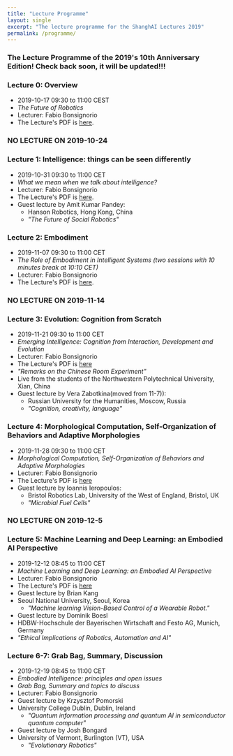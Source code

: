 ```yaml
---
title: "Lecture Programme"
layout: single
excerpt: "The lecture programme for the ShanghAI Lectures 2019"
permalink: /programme/
---
```


### The Lecture Programme of the 2019's 10th Anniversary Edition! Check back soon, it will be updated!!!

### Lecture 0: Overview
* 2019-10-17  09:30 to 11:00 CEST 
* *The Future of Robotics* 
* Lecturer: Fabio Bonsignorio
* The Lecture's PDF is [here](https://shanghai-lectures.github.io/slides/Lecture00_2019Oct24PDF_compressed.pdf).

### NO LECTURE ON 2019-10-24

### Lecture 1: Intelligence: things can be seen differently
* 2019-10-31 09:30 to 11:00 CET 
* *What we mean when we talk about intelligence?* 
* Lecturer: Fabio Bonsignorio
* The Lecture's PDF is [here](https://shanghai-lectures.github.io/slides/Lecture01_2019Oct31PDF.pdf).
* Guest lecture by Amit Kumar Pandey: 
  * Hanson Robotics, Hong Kong, China
  * *"The Future of Social Robotics"*

### Lecture 2: Embodiment
* 2019-11-07 09:30 to 11:00 CET 
* *The Role of Embodiment in Intelligent Systems (two sessions with 10 minutes break at 10:10 CET)* 
* Lecturer: Fabio Bonsignorio
* The Lecture's PDF is [here](https://shanghai-lectures.github.io/slides/Lecture02_2019Nov7PDF.pdf).
  

### NO LECTURE ON 2019-11-14

### Lecture 3: Evolution: Cognition from Scratch
* 2019-11-21 09:30 to 11:00 CET 
* *Emerging Intelligence: Cognition from Interaction, Development and Evolution* 
* Lecturer: Fabio Bonsignorio
* The Lecture's PDF is [here](https://shanghai-lectures.github.io/slides/Lecture03_2019Nov21PDF.pdf)
* *"Remarks on the Chinese Room Experiment"* 
* Live from the students of the Northwestern Polytechnical University, Xian, China
* Guest lecture by Vera Zabotkina(moved from 11-7)): 
  * Russian University for the Humanities, Moscow, Russia
  * *"Cognition, creativity, language"*

### Lecture 4: Morphological Computation, Self-Organization of Behaviors and Adaptive Morphologies
* 2019-11-28 09:30 to 11:00 CET
* *Morphological Computation, Self-Organization of Behaviors and Adaptive Morphologies* 
* Lecturer: Fabio Bonsignorio
* The Lecture's PDF is [here](https://shanghai-lectures.github.io/slides/Lecture04_2019Nov28PDF.pdf)
* Guest lecture by Ioannis Ieropoulos: 
  * Bristol Robotics Lab, University of the West of England, Bristol, UK
  * *"Microbial Fuel Cells"* 
  
### NO LECTURE ON 2019-12-5

### Lecture 5: Machine Learning and Deep Learning: an Embodied AI Perspective
* 2019-12-12  08:45 to 11:00 CET
* *Machine Learning and Deep Learning: an Embodied AI Perspective*  
* Lecturer: Fabio Bonsignorio  
* The Lecture's PDF is [here](https://shanghai-lectures.github.io/slides/Lecture05_2019Dec12PDF_compressed.pdf)
*  Guest lecture by Brian Kang 
* Seoul National University, Seoul, Korea
  * *"Machine learning Vision-Based Control of a Wearable Robot."*
*  Guest lecture by Dominik Boesl 
*  HDBW-Hochschule der Bayerischen Wirtschaft and Festo AG, Munich, Germany
  * *"Ethical Implications of Robotics, Automation and AI"*
  

### Lecture  6-7: Grab Bag, Summary, Discussion
* 2019-12-19 08:45 to 11:00 CET
* *Embodied Intelligence: principles and open issues*
* *Grab Bag, Summary and topics to discuss* 
* Lecturer: Fabio Bonsignorio
*  Guest lecture by Krzysztof Pomorski
* University College Dublin, Dublin, Ireland
  * *"Quantum information processing and quantum AI in semiconductor quantum computer"*
*  Guest lecture by Josh Bongard
* University of Vermont, Burlington (VT), USA
  * *"Evolutionary Robotics"*


  


